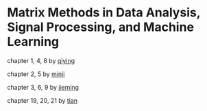 # Matrix Methods in Data Analysis, Signal Processing, and Machine Learning

chapter 1, 4, 8 by [qiying](https://github.com/yqy2001/)

chapter 2, 5 by [minji](https://github.com/tangminji)

chapter 3, 6, 9 by [jieming](https://github.com/jimmy19991222)

chapter 19, 20, 21 by [tian](https://github.com/Week0327)
